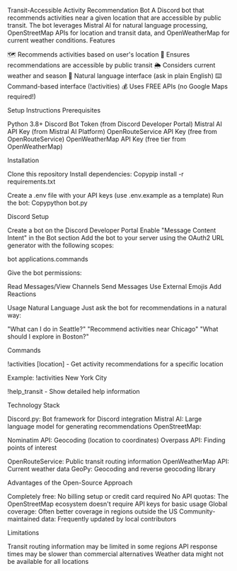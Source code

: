 Transit-Accessible Activity Recommendation Bot
A Discord bot that recommends activities near a given location that are accessible by public transit. The bot leverages Mistral AI for natural language processing, OpenStreetMap APIs for location and transit data, and OpenWeatherMap for current weather conditions.
Features

🗺️ Recommends activities based on user's location
🚆 Ensures recommendations are accessible by public transit
🌦️ Considers current weather and season
🤖 Natural language interface (ask in plain English)
⌨️ Command-based interface (!activities)
💰 Uses FREE APIs (no Google Maps required!)

Setup Instructions
Prerequisites

Python 3.8+
Discord Bot Token (from Discord Developer Portal)
Mistral AI API Key (from Mistral AI Platform)
OpenRouteService API Key (free from OpenRouteService)
OpenWeatherMap API Key (free tier from OpenWeatherMap)

Installation

Clone this repository
Install dependencies:
Copypip install -r requirements.txt

Create a .env file with your API keys (use .env.example as a template)
Run the bot:
Copypython bot.py


Discord Setup

Create a bot on the Discord Developer Portal
Enable "Message Content Intent" in the Bot section
Add the bot to your server using the OAuth2 URL generator with the following scopes:

bot
applications.commands


Give the bot permissions:

Read Messages/View Channels
Send Messages
Use External Emojis
Add Reactions



Usage
Natural Language
Just ask the bot for recommendations in a natural way:

"What can I do in Seattle?"
"Recommend activities near Chicago"
"What should I explore in Boston?"

Commands

!activities [location] - Get activity recommendations for a specific location

Example: !activities New York City


!help_transit - Show detailed help information

Technology Stack

Discord.py: Bot framework for Discord integration
Mistral AI: Large language model for generating recommendations
OpenStreetMap:

Nominatim API: Geocoding (location to coordinates)
Overpass API: Finding points of interest


OpenRouteService: Public transit routing information
OpenWeatherMap API: Current weather data
GeoPy: Geocoding and reverse geocoding library

Advantages of the Open-Source Approach

Completely free: No billing setup or credit card required
No API quotas: The OpenStreetMap ecosystem doesn't require API keys for basic usage
Global coverage: Often better coverage in regions outside the US
Community-maintained data: Frequently updated by local contributors

Limitations

Transit routing information may be limited in some regions
API response times may be slower than commercial alternatives
Weather data might not be available for all locations